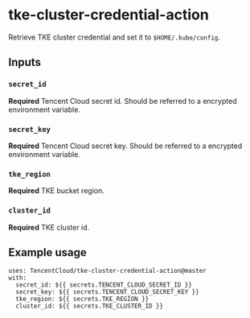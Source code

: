 # tke-cluster-credential-action
Retrieve TKE cluster credential and set it to `$HOME/.kube/config`.

## Inputs

### `secret_id`

**Required** Tencent Cloud secret id. Should be referred to a encrypted environment variable.

### `secret_key`

**Required** Tencent Cloud secret key. Should be referred to a encrypted environment variable.

### `tke_region`

**Required** TKE bucket region.

### `cluster_id`

**Required** TKE cluster id.

## Example usage

```
uses: TencentCloud/tke-cluster-credential-action@master
with:
  secret_id: ${{ secrets.TENCENT_CLOUD_SECRET_ID }}
  secret_key: ${{ secrets.TENCENT_CLOUD_SECRET_KEY }}
  tke_region: ${{ secrets.TKE_REGION }}
  cluster_id: ${{ secrets.TKE_CLUSTER_ID }}
```